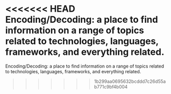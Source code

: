 <<<<<<< HEAD
Encoding/Decoding: a place to find information on a range of topics related to technologies, languages, frameworks, and everything related.
=======
Encoding/Decoding: a place to find information on a range of topics related to technologies, languages, frameworks, and everything related.
>>>>>>> 1b299aa0695632bcddd7c26d55ab771c9bf4b004
